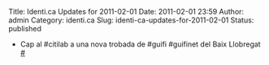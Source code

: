 Title: Identi.ca Updates for 2011-02-01
Date: 2011-02-01 23:59
Author: admin
Category: identi.ca
Slug: identi-ca-updates-for-2011-02-01
Status: published

- Cap al \#citilab a una nova trobada de \#guifi \#guifinet del Baix Llobregat [\#](http://identi.ca/notice/63455337)
